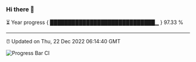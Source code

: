 ### Hi there 👋

⏳ Year progress { █████████████████████████████▁ } 97.33 %

---

⏰ Updated on Thu, 22 Dec 2022 06:14:40 GMT

![Progress Bar CI](https://github.com/liununu/liununu/workflows/Progress%20Bar%20CI/badge.svg)
